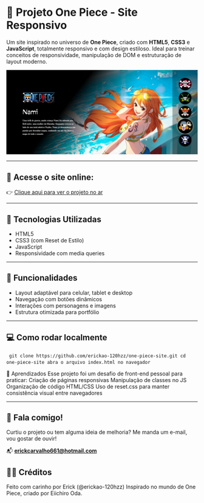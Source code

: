 # 🌊 Projeto One Piece - Site Responsivo

Um site inspirado no universo de **One Piece**, criado com **HTML5**, **CSS3** e **JavaScript**, totalmente responsivo e com design estiloso. Ideal para treinar conceitos de responsividade, manipulação de DOM e estruturação de layout moderno.

![Preview do Projeto](./assets/preview.jpg) 

---

## 🔗 Acesse o site online:

👉 [Clique aqui para ver o projeto no ar](https://erickao-120hzz.github.io/one-piece-site/)

---

## 🚀 Tecnologias Utilizadas

- HTML5
- CSS3 (com Reset de Estilo)
- JavaScript
- Responsividade com media queries

---

## 📱 Funcionalidades

- Layout adaptável para celular, tablet e desktop
- Navegação com botões dinâmicos
- Interações com personagens e imagens
- Estrutura otimizada para portfólio

---

## 💻 Como rodar localmente

`
git clone https://github.com/erickao-120hzz/one-piece-site.git
cd one-piece-site
abra o arquivo index.html no navegador`

🧠 Aprendizados
Esse projeto foi um desafio de front-end pessoal para praticar:
Criação de páginas responsivas
Manipulação de classes no JS
Organização de código HTML/CSS
Uso de reset.css para manter consistência visual entre navegadores

---

## 🤝 Fala comigo!

Curtiu o projeto ou tem alguma ideia de melhoria? Me manda um e-mail, vou gostar de ouvir!

📬 **erickcarvalho661@hotmail.com**

## 🏴‍☠️ Créditos
Feito com carinho por Erick (@erickao-120hzz)
Inspirado no mundo de One Piece, criado por Eiichiro Oda.




